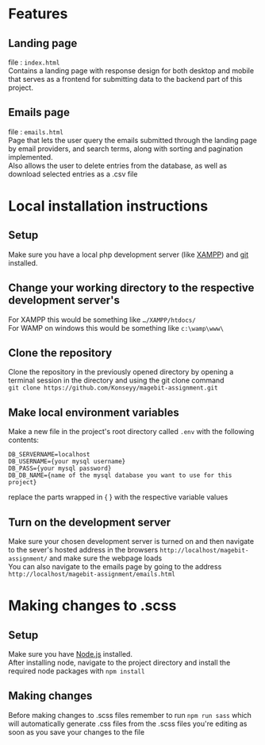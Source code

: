 # Features
## Landing page
file : `index.html`
<br>
Contains a landing page with response design for both desktop and mobile that serves as a frontend for submitting data to the backend part of this project.
## Emails page
file : `emails.html`
<br>
Page that lets the user query the emails submitted through the landing page by email providers, and search terms, along with sorting and pagination implemented.
<br>
Also allows the user to delete entries from the database, as well as download selected entries as a .csv file
# Local installation instructions
## Setup
Make sure you have a local php development server (like [XAMPP](https://www.apachefriends.org/index.html)) and [git](https://git-scm.com/downloads) installed.
## Change your working directory to the respective development server's 
For XAMPP this would be something like `…/XAMPP/htdocs/`
<br>
For WAMP on windows this would be something like `c:\wamp\www\`
## Clone the repository
Clone the repository in the previously opened directory by opening a terminal session in the directory and using the git clone command
<br>
`git clone https://github.com/Konseyy/magebit-assignment.git`
## Make local environment variables
Make a new file in the project's root directory called `.env` with the following contents:
```
DB_SERVERNAME=localhost
DB_USERNAME={your mysql username}
DB_PASS={your mysql password}
DB_DB_NAME={name of the mysql database you want to use for this project}
```
replace the parts wrapped in { } with the respective variable values
## Turn on the development server
Make sure your chosen development server is turned on and then navigate to the sever's hosted address in the browsers `http://localhost/magebit-assignment/` and make sure the webpage loads
<br>
You can also navigate to the emails page by going to the address `http://localhost/magebit-assignment/emails.html`
# Making changes to .scss
## Setup
Make sure you have [Node.js](https://nodejs.org/en/download/) installed.
<br>
After installing node, navigate to the project directory and install the required node packages with `npm install`
## Making changes
Before making changes to .scss files remember to run `npm run sass` which will automatically generate .css files from the .scss files you're editing as soon as you save your changes to the file
